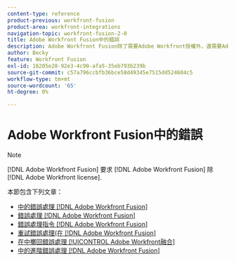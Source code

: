 ```yaml
---
content-type: reference
product-previous: workfront-fusion
product-area: workfront-integrations
navigation-topic: workfront-fusion-2-0
title: Adobe Workfront Fusion中的錯誤
description: Adobe Workfront Fusion除了需要Adobe Workfront授權外，還需要Adobe Workfront Fusion授權。
author: Becky
feature: Workfront Fusion
exl-id: 16205e28-92e3-4c90-afa5-35eb793b239b
source-git-commit: c57a796ccbfb36bce58d49345e7515dd524604c5
workflow-type: tm+mt
source-wordcount: '65'
ht-degree: 0%

---
```


# Adobe Workfront Fusion中的錯誤

>[!NOTE]
>
>[!DNL Adobe Workfront Fusion] 要求 [!DNL Adobe Workfront Fusion] 除 [!DNL Adobe Workfront license].

本節包含下列文章：

* [中的錯誤處理 [!DNL Adobe Workfront Fusion]](../../workfront-fusion/errors/error-processing.md)
* [錯誤處理 [!DNL Adobe Workfront Fusion]](../../workfront-fusion/errors/error-handling.md)
* [錯誤處理指令 [!DNL Adobe Workfront Fusion]](../../workfront-fusion/errors/directives-for-error-handling.md)
* [重試錯誤處理(在 [!DNL Adobe Workfront Fusion]](../../workfront-fusion/errors/retry.md)
* [在中擲回錯誤處理 [!UICONTROL Adobe Workfront融合]](../../workfront-fusion/errors/throw.md)
* [中的進階錯誤處理 [!DNL Adobe Workfront Fusion]](../../workfront-fusion/errors/advanced-error-handling.md)
